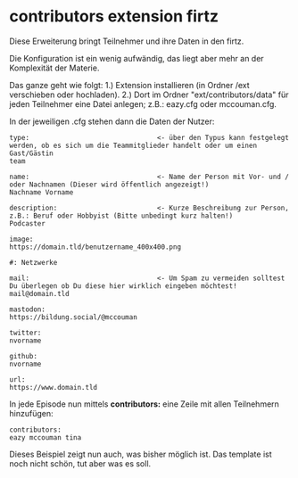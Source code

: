 # contributors extension firtz

Diese Erweiterung bringt Teilnehmer und ihre Daten in den firtz.

Die Konfiguration ist ein wenig aufwändig, das liegt aber mehr an der Komplexität der Materie.

Das ganze geht wie folgt: 
1.) Extension installieren (in Ordner /ext verschieben oder hochladen). 
2.) Dort im Ordner "ext/contributors/data" für jeden Teilnehmer eine Datei anlegen; z.B.: eazy.cfg oder mccouman.cfg.

In der jeweiligen .cfg stehen dann die Daten der Nutzer:

```
type:                                <- über den Typus kann festgelegt werden, ob es sich um die Teammitglieder handelt oder um einen Gast/Gästin
team

name:                                <- Name der Person mit Vor- und / oder Nachnamen (Dieser wird öffentlich angezeigt!)
Nachname Vorname

description:                         <- Kurze Beschreibung zur Person, z.B.: Beruf oder Hobbyist (Bitte unbedingt kurz halten!)
Podcaster

image:
https://domain.tld/benutzername_400x400.png

#: Netzwerke

mail:                                <- Um Spam zu vermeiden solltest Du überlegen ob Du diese hier wirklich eingeben möchtest!
mail@domain.tld

mastodon:
https://bildung.social/@mccouman

twitter:
nvorname

github:
nvorname

url:
https://www.domain.tld
```

In jede Episode nun mittels **contributors:** eine Zeile mit allen Teilnehmern hinzufügen:

```
contributors:
eazy mccouman tina
```


Dieses Beispiel zeigt nun auch, was bisher möglich ist. Das template ist noch nicht schön, tut aber was es soll.
